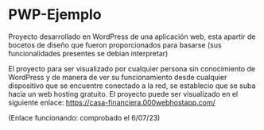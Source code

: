 # PWP-Ejemplo
Proyecto desarrollado en WordPress de una aplicación web, esta apartir de bocetos de diseño que fueron proporcionados para basarse (sus funcionalidades presentes se debian interpretar)

El proyecto para ser visualizado por cualquier persona sin conocimiento de WordPress y de manera de ver su funcionamiento desde cualquier dispositivo que se encuentre conectado a la red,
se establecio que se suba hacia un web hosting gratuito. El proyecto puede ser visualizado en el siguiente enlace: https://casa-financiera.000webhostapp.com/

(Enlace funcionando: comprobado el 6/07/23)
